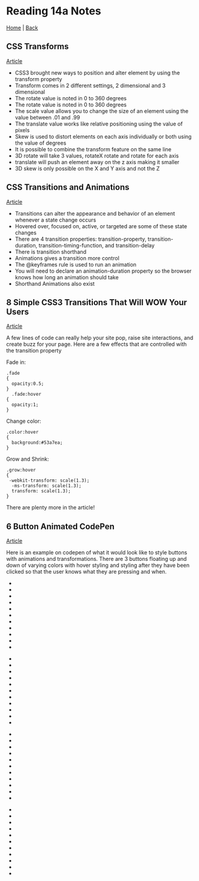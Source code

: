 # Reading 14a Notes

[Home](/README.md) | [Back](/201-main/201TableofContents.md)

## CSS Transforms

[Article](https://learn.shayhowe.com/advanced-html-css/css-transforms/)

<ul>
  <li>CSS3 brought new ways to position and alter element by using the transform property </li>
  <li>Transform comes in 2 different settings, 2 dimensional and 3 dimensional</li>
  <li>The rotate value is noted in 0 to 360 degrees </li>
  <li>The rotate value is noted in 0 to 360 degrees </li>
  <li>The scale value allows you to change the size of an element using the value between .01 and .99</li>
  <li>The translate value works like relative positioning using the value of pixels</li>
  <li> Skew is used to distort elements on each axis individually or both using the value of degrees</li>
  <li>It is possible to combine the transform feature on the same line</li>
  <li>3D rotate will take 3 values, rotateX rotate and rotate for each axis</li>
  <li>translate will push an element away on the z axis making it smaller</li>
  <li>3D skew is only possible on the X and Y axis and not the Z</li>
</ul>

## CSS Transitions and Animations

[Article](https://learn.shayhowe.com/advanced-html-css/transitions-animations/)

<ul>
  <li>Transitions can alter the appearance and behavior of an element whenever a state change occurs</li>
  <li>Hovered over, focused on, active, or targeted are some of these state changes</li>
  <li>There are 4 transition properties: transition-property, transition-duration, transition-timing-function, and transition-delay </li>
  <li>There is transition shorthand</li>
  <li>Animations gives a transition more control</li>
  <li>The @keyframes rule is used to run an animation</li>
  <li>You will need to declare an animation-duration property so the browser knows how long an animation should take</li>
  <li>Shorthand Animations also exist </li>
  
</ul>

## 8 Simple CSS3 Transitions That Will WOW Your Users

[Article](https://www.webdesignerdepot.com/2014/05/8-simple-css3-transitions-that-will-wow-your-users) 

A few lines of code can really help your site pop, raise site interactions, and create buzz for your page. Here are a few effects  that are controlled with the transition property


Fade in:

    .fade
    {
      opacity:0.5;
    }
      .fade:hover
    {
      opacity:1;
    }

Change color:

    .color:hover
    {
      background:#53a7ea;
    }


Grow and Shrink:

    .grow:hover
    {
     -webkit-transform: scale(1.3);
      -ms-transform: scale(1.3);
      transform: scale(1.3);
    }

There are plenty more in the article! 

## 6 Button Animated CodePen

[Article](https://codepen.io/retyui/pen/ByoaXV)


Here is an example on codepen of what it would look like to style buttons with animations and transformations. There are 3 buttons floating up and down of varying colors with hover styling and styling after they have been clicked so that the user knows what they are pressing and when. 



<ul>
  <li></li>
  <li></li>
  <li> </li>
  <li></li>
  <li></li>
  <li></li>
  <li></li>
  <li></li>
  <li></li>
  <li></li>
  <li></li>
</ul>

<ul>
  <li></li>
  <li></li>
  <li> </li>
  <li></li>
  <li></li>
  <li></li>
  <li></li>
  <li></li>
  <li></li>
  <li></li>
  <li></li>
</ul>

<ul>
  <li></li>
  <li></li>
  <li> </li>
  <li></li>
  <li></li>
  <li></li>
  <li></li>
  <li></li>
  <li></li>
  <li></li>
  <li></li>
</ul>

<ul>
  <li></li>
  <li></li>
  <li> </li>
  <li></li>
  <li></li>
  <li></li>
  <li></li>
  <li></li>
  <li></li>
  <li></li>
  <li></li>
</ul>
